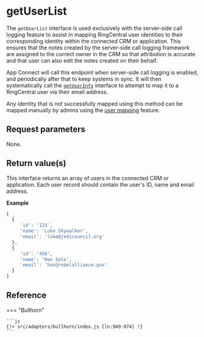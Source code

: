 # getUserList

The `getUserList` interface is used exclusively with the server-side call logging feature to assist in mapping RingCentral user identities to their corresponding identity within the connected CRM or application. This ensures that the notes created by the server-side call logging framework are assigned to the correct owner in the CRM so that attribution is accurate and that user can also edit the notes created on their behalf. 

App Connect will call this endpoint when server-side call logging is enabled, and periodically after that to keep systems in sync. It will then systematically call the [`getUserInfo`](getUserInfo.md) interface to attempt to map it to a RingCentral user via their email address. 

Any identity that is not successfully mapped using this method can be mapped manually by admins using the [user mapping](../../users/server-side-logging.md) feature. 

## Request parameters

None.

## Return value(s)

This interface returns an array of users in the connected CRM or application. Each user record should contain the user's ID, name and email address. 

**Example**

```js
[
  { 
     'id': '123',
	 'name': 'Luke Skywalker',
	 'email': 'luke@jedicouncil.org'
  },
  { 
     'id': '456',
	 'name': 'Han Solo',
	 'email': 'han@rebelalliance.gov'
  }
]
```

## Reference

=== "Bullhorn"

	```js
    {!> src/adapters/bullhorn/index.js [ln:949-974] !}
	```

